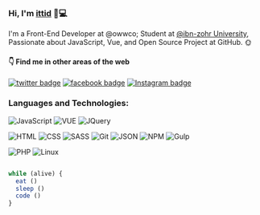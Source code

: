 ### Hi, I'm <a href="https://www.ittid.io">ittid</a> 🖖💻

I'm a  Front-End Developer at @owwco; Student at [@ibn-zohr University](https://www.uiz.ac.ma/), Passionate about JavaScript, Vue, and Open Source Project at GitHub. 🌞

#### 👇 Find me in other areas of the web

[![twitter badge](https://img.shields.io/badge/-@ittid-%231FA1F1?style=flat&logo=twitter&logoColor=white)](https://twitter.com/ittidcode)
[![facebook badge](https://img.shields.io/badge/-aHnaineAbdou-%230177B5?style=flat&logo=facebook&logoColor=white)](https://www.fb.com/aHnaineAbdou)
[![Instagram badge](https://img.shields.io/badge/-@samadilii-c13584?style=flat&labelColor=c13584&logo=instagram&logoColor=white)](https://www.instagram.com/samadilii/)

### Languages and Technologies:

![JavaScript](https://img.shields.io/badge/-JavaScript-fff?&logo=JavaScript&logoColor=ddc508)
![VUE](https://img.shields.io/badge/-VUE-fff?&logo=Vue.js&logoColor=green)
![JQuery](https://img.shields.io/badge/-JQuery-fff?style=flat&logo=jquery&logoColor=blue)

![HTML](https://img.shields.io/badge/-HTML-fff?&logo=HTML5)
![CSS](https://img.shields.io/badge/-CSS-fff?&logo=CSS3&logoColor=blue)
![SASS](https://img.shields.io/badge/-SASS-fff?&logo=SASS)
![Git](https://img.shields.io/badge/-GIT-fff?&logo=GIT)
![JSON](https://img.shields.io/badge/-JSON-fff?&logo=json)
![NPM](https://img.shields.io/badge/-npm-fff?&logo=npm)
![Gulp](https://img.shields.io/badge/-gulp-fff?&logo=gulp)

![PHP](https://img.shields.io/badge/-PHP-fff?&logo=PHP)
![Linux](https://img.shields.io/badge/-Linux-fff?&logo=Linux)

 ```javascript
 
 while (alive) {
   eat ()
   sleep ()
   code ()
 }
 ```
